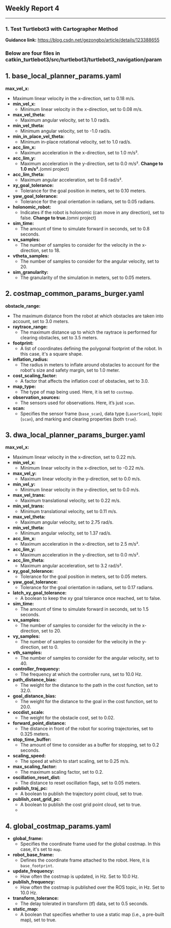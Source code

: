 ## Weekly Report 4

---
### 1. Test Turtlebot3 with Cartographer Method

**Guidance link:** https://blog.csdn.net/gezongbo/article/details/123388655

### Below are four files in catkin_turtlebot3/src/turtlebot3/turtlebot3_navigation/param

## 1. base_local_planner_params.yaml

 **max_vel_x:** 
  - Maximum linear velocity in the x-direction, set to 0.18 m/s.
- **min_vel_x:** 
  - Minimum linear velocity in the x-direction, set to 0.08 m/s.
- **max_vel_theta:** 
  - Maximum angular velocity, set to 1.0 rad/s.
- **min_vel_theta:** 
  - Minimum angular velocity, set to -1.0 rad/s.
- **min_in_place_vel_theta:** 
  - Minimum in-place rotational velocity, set to 1.0 rad/s.
- **acc_lim_x:** 
  - Maximum acceleration in the x-direction, set to 1.0 m/s².
- **acc_lim_y:** 
  - Maximum acceleration in the y-direction, set to 0.0 m/s². **Change to 1.0 m/s².**(omni project)
- **acc_lim_theta:** 
  - Maximum angular acceleration, set to 0.6 rad/s².
- **xy_goal_tolerance:** 
  - Tolerance for the goal position in meters, set to 0.10 meters.
- **yaw_goal_tolerance:** 
  - Tolerance for the goal orientation in radians, set to 0.05 radians.
- **holonomic_robot:** 
  - Indicates if the robot is holonomic (can move in any direction), set to false. **Change to true.**(omni project)
- **sim_time:** 
  - The amount of time to simulate forward in seconds, set to 0.8 seconds.
- **vx_samples:** 
  - The number of samples to consider for the velocity in the x-direction, set to 18.
- **vtheta_samples:** 
  - The number of samples to consider for the angular velocity, set to 20.
- **sim_granularity:** 
  - The granularity of the simulation in meters, set to 0.05 meters.


## 2. costmap_common_params_burger.yaml

**obstacle_range:** 
  - The maximum distance from the robot at which obstacles are taken into account, set to 3.0 meters.
- **raytrace_range:** 
  - The maximum distance up to which the raytrace is performed for clearing obstacles, set to 3.5 meters.
- **footprint:** 
  - A list of coordinates defining the polygonal footprint of the robot. In this case, it's a square shape.
- **inflation_radius:** 
  - The radius in meters to inflate around obstacles to account for the robot's size and safety margin, set to 1.0 meter.
- **cost_scaling_factor:** 
  - A factor that affects the inflation cost of obstacles, set to 3.0.
- **map_type:** 
  - The type of map being used. Here, it is set to `costmap`.
- **observation_sources:** 
  - The sensors used for observations. Here, it’s just `scan`.
- **scan:** 
  - Specifies the sensor frame (`base_scan`), data type (`LaserScan`), topic (`scan`), and marking and clearing properties (both `true`).

## 3. dwa_local_planner_params_burger.yaml

 **max_vel_x:** 
  - Maximum linear velocity in the x-direction, set to 0.22 m/s.
- **min_vel_x:** 
  - Minimum linear velocity in the x-direction, set to -0.22 m/s.
- **max_vel_y:** 
  - Maximum linear velocity in the y-direction, set to 0.0 m/s.
- **min_vel_y:** 
  - Minimum linear velocity in the y-direction, set to 0.0 m/s.
- **max_vel_trans:** 
  - Maximum translational velocity, set to 0.22 m/s.
- **min_vel_trans:** 
  - Minimum translational velocity, set to 0.11 m/s.
- **max_vel_theta:** 
  - Maximum angular velocity, set to 2.75 rad/s.
- **min_vel_theta:** 
  - Minimum angular velocity, set to 1.37 rad/s.
- **acc_lim_x:** 
  - Maximum acceleration in the x-direction, set to 2.5 m/s².
- **acc_lim_y:** 
  - Maximum acceleration in the y-direction, set to 0.0 m/s².
- **acc_lim_theta:** 
  - Maximum angular acceleration, set to 3.2 rad/s².
- **xy_goal_tolerance:** 
  - Tolerance for the goal position in meters, set to 0.05 meters.
- **yaw_goal_tolerance:** 
  - Tolerance for the goal orientation in radians, set to 0.17 radians.
- **latch_xy_goal_tolerance:** 
  - A boolean to keep the xy goal tolerance once reached, set to false.
- **sim_time:** 
  - The amount of time to simulate forward in seconds, set to 1.5 seconds.
- **vx_samples:** 
  - The number of samples to consider for the velocity in the x-direction, set to 20.
- **vy_samples:** 
  - The number of samples to consider for the velocity in the y-direction, set to 0.
- **vth_samples:** 
  - The number of samples to consider for the angular velocity, set to 40.
- **controller_frequency:** 
  - The frequency at which the controller runs, set to 10.0 Hz.
- **path_distance_bias:** 
  - The weight for the distance to the path in the cost function, set to 32.0.
- **goal_distance_bias:** 
  - The weight for the distance to the goal in the cost function, set to 20.0.
- **occdist_scale:** 
  - The weight for the obstacle cost, set to 0.02.
- **forward_point_distance:** 
  - The distance in front of the robot for scoring trajectories, set to 0.325 meters.
- **stop_time_buffer:** 
  - The amount of time to consider as a buffer for stopping, set to 0.2 seconds.
- **scaling_speed:** 
  - The speed at which to start scaling, set to 0.25 m/s.
- **max_scaling_factor:** 
  - The maximum scaling factor, set to 0.2.
- **oscillation_reset_dist:** 
  - The distance to reset oscillation flags, set to 0.05 meters.
- **publish_traj_pc:** 
  - A boolean to publish the trajectory point cloud, set to true.
- **publish_cost_grid_pc:** 
  - A boolean to publish the cost grid point cloud, set to true.
  - 
## 4. global_costmap_params.yaml

- **global_frame:** 
  - Specifies the coordinate frame used for the global costmap. In this case, it's set to `map`.
- **robot_base_frame:** 
  - Defines the coordinate frame attached to the robot. Here, it is `base_footprint`.
- **update_frequency:** 
  - How often the costmap is updated, in Hz. Set to 10.0 Hz.
- **publish_frequency:** 
  - How often the costmap is published over the ROS topic, in Hz. Set to 10.0 Hz.
- **transform_tolerance:** 
  - The delay tolerated in transform (tf) data, set to 0.5 seconds.
- **static_map:** 
  - A boolean that specifies whether to use a static map (i.e., a pre-built map), set to true.
